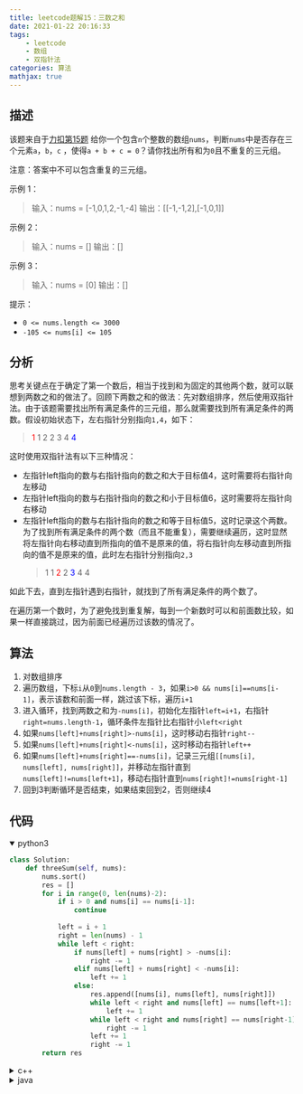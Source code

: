 ```yaml
---
title: leetcode题解15：三数之和
date: 2021-01-22 20:16:33
tags:
    - leetcode
    - 数组
    - 双指针法
categories: 算法
mathjax: true
---
```


## 描述
该题来自于[力扣第15题](https://leetcode-cn.com/problems/3sum)
给你一个包含`n`个整数的数组`nums`，判断`nums`中是否存在三个元素`a`，`b`，`c` ，使得`a + b + c = 0`？请你找出所有和为`0`且不重复的三元组。

注意：答案中不可以包含重复的三元组。
<!--more-->


示例 1：
> 输入：nums = [-1,0,1,2,-1,-4]
输出：\[[-1,-1,2],[-1,0,1]]

示例 2：
> 输入：nums = []
输出：[]

示例 3：
> 输入：nums = [0]
输出：[]
 

提示：

* `0 <= nums.length <= 3000`
* `-105 <= nums[i] <= 105`


## 分析
思考关键点在于确定了第一个数后，相当于找到和为固定的其他两个数，就可以联想到两数之和的做法了。回顾下两数之和的做法：先对数组排序，然后使用双指针法。由于该题需要找出所有满足条件的三元组，那么就需要找到所有满足条件的两数。假设初始状态下，左右指针分别指向`1,4`，如下：

> <font color='red'>1</font> 1 2 2 3 4 <font color='blue'>4</font>

这时使用双指针法有以下三种情况：
* 左指针left指向的数与右指针指向的数之和大于目标值4，这时需要将右指针向左移动
* 左指针left指向的数与右指针指向的数之和小于目标值6，这时需要将左指针向右移动
* 左指针left指向的数与右指针指向的数之和等于目标值5，这时记录这个两数。为了找到所有满足条件的两个数（而且不能重复），需要继续遍历，这时显然将左指针向右移动直到所指向的值不是原来的值，将右指针向左移动直到所指向的值不是原来的值，此时左右指针分别指向`2,3`
    > 1 1 <font color='red'>2</font> 2 <font color='blue'>3</font> 4 4

如此下去，直到左指针遇到右指针，就找到了所有满足条件的两个数了。

在遍历第一个数时，为了避免找到重复解，每到一个新数时可以和前面数比较，如果一样直接跳过，因为前面已经遍历过该数的情况了。

## 算法
1. 对数组排序
2. 遍历数组，下标`i`从`0`到`nums.length - 3`，如果`i>0 && nums[i]==nums[i-1]`，表示该数和前面一样，跳过该下标，遍历`i+1`
3. 进入循环，找到两数之和为`-nums[i]`，初始化左指针`left=i+1`，右指针`right=nums.length-1`，循环条件左指针比右指针小`left<right`
4. 如果`nums[left]+nums[right]>-nums[i]`，这时移动右指针`right--`
5. 如果`nums[left]+nums[right]<-nums[i]`，这时移动右指针`left++`
6. 如果`nums[left]+nums[right]==-nums[i]`，记录三元组`[[nums[i], nums[left], nums[right]]`，并移动左指针直到`nums[left]!=nums[left+1]`，移动右指针直到`nums[right]!=nums[right-1]`
7. 回到3判断循环是否结束，如果结束回到2，否则继续4


## 代码

<details open>
<summary>python3</summary>

```python
class Solution:
    def threeSum(self, nums):
        nums.sort()
        res = []
        for i in range(0, len(nums)-2):
            if i > 0 and nums[i] == nums[i-1]:
                continue
            
            left = i + 1
            right = len(nums) - 1
            while left < right:
                if nums[left] + nums[right] > -nums[i]:
                    right -= 1
                elif nums[left] + nums[right] < -nums[i]:
                    left += 1
                else:
                    res.append([nums[i], nums[left], nums[right]])
                    while left < right and nums[left] == nums[left+1]:
                        left += 1
                    while left < right and nums[right] == nums[right-1]:
                        right -= 1
                    left += 1
                    right -= 1
        return res
```
</details>


<details>
<summary>c++</summary>

```cpp
class Solution {
public:
    vector<vector<int>> threeSum(vector<int> &nums) {
        if (nums.size() < 3) return {};
        sort(nums.begin(), nums.end());
        vector<vector<int>> res;
        for (int i = 0; i < nums.size() - 2; i++) {
            if (i > 0 && nums[i] == nums[i-1]) continue;
            int left = i + 1;
            int right = nums.size() - 1;
            while (left < right) {
                if (nums[left] + nums[right] > -nums[i]) right--;
                else if (nums[left] + nums[right] < -nums[i]) left++;
                else {
                    res.push_back({nums[i], nums[left], nums[right]});
                    while ((left < right) && (nums[left] == nums[left+1])) left++;
                    while ((left < right) && (nums[right] == nums[right-1])) right--;
                    left++; right--;
                }
            }
        }
        return res;
    }
};
```
</details>


<details>
<summary>java</summary>

```java
class Solution {
    public List<List<Integer>> threeSum(int[] nums) {
        List<List<Integer>> res = new ArrayList<>();
        if (nums.length < 3)
            return res;
        for (int i = 0; i < nums.length - 2; i++) {
            if (i > 0 && nums[i] == nums[i - 1])
                continue;
            int left = i + 1;
            int right = nums.length - 1;
            while (left < right) {
                if (nums[left] + nums[right] > -nums[i])
                    right--;
                else if (nums[left] + nums[right] < -nums[i])
                    left++;
                else {
                    List<Integer> tmp = new ArrayList<>();
                    tmp.add(nums[i]);
                    tmp.add(nums[left]);
                    tmp.add(nums[right]);
                    res.add(tmp);
                    while (left < right && nums[left] == nums[left+1]) left++;
                    while (left < right && nums[right] == nums[right-1]) right--;
                    left++;
                    right--;
                }
            }
        }
        return res;
    }
}
```
</details>


